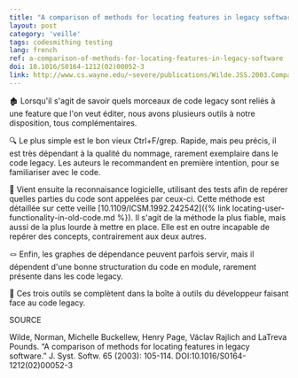 ```yaml
---
title: "A comparison of methods for locating features in legacy software"
layout: post
category: 'veille'
tags: codesmithing testing
lang: french
ref: a-comparison-of-methods-for-locating-features-in-legacy-software
doi: 10.1016/S0164-1212(02)00052-3
link: http://www.cs.wayne.edu/~severe/publications/Wilde.JSS.2003.Comparison.pdf
---
```


🏚️ Lorsqu'il s'agit de savoir quels morceaux de code legacy sont reliés à une feature que l'on veut éditer, nous avons plusieurs outils à notre disposition, tous complémentaires.

🔍 Le plus simple est le bon vieux Ctrl+F/grep. Rapide, mais peu précis, il est très dépendant à la qualité du nommage, rarement exemplaire dans le code legacy. Les auteurs le recommandent en première intention, pour se familiariser avec le code.

🔦 Vient ensuite la reconnaisance logicielle, utilisant des tests afin de repérer quelles parties du code sont appelées par ceux-ci. Cette méthode est détaillée sur cette veille [10.1109/ICSM.1992.242542]({% link locating-user-functionality-in-old-code.md %}). Il s'agit de la méthode la plus fiable, mais aussi de la plus lourde à mettre en place. Elle est en outre incapable de repérer des concepts, contrairement aux deux autres.

🪢 Enfin, les graphes de dépendance peuvent parfois servir, mais il dépendent d'une bonne structuration du code en module, rarement présente dans les code legacy.

🧰 Ces trois outils se complètent dans la boîte à outils du développeur faisant face au code legacy.

SOURCE

Wilde, Norman, Michelle Buckellew, Henry Page, Václav Rajlich and LaTreva Pounds. “A comparison of methods for locating features in legacy software.” J. Syst. Softw. 65 (2003): 105-114. DOI:10.1016/S0164-1212(02)00052-3